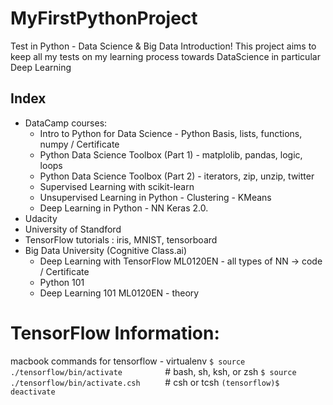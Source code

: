 # MyFirstPythonProject
Test in Python - Data Science &amp; Big Data  Introduction! 
This project aims to keep all my tests on my learning process towards DataScience in particular Deep Learning


## Index 
* DataCamp courses: 
    * Intro to Python for Data Science - Python Basis, lists, functions, numpy / Certificate
    * Python Data Science Toolbox (Part 1) - matplolib, pandas, logic, loops 
    * Python Data Science Toolbox (Part 2) - iterators, zip, unzip, twitter 
    * Supervised Learning with scikit-learn 
    * Unsupervised Learning in Python - Clustering - KMeans
    * Deep Learning in Python - NN Keras 2.0. 
* Udacity 
* University of Standford 
* TensorFlow tutorials : iris, MNIST, tensorboard 
* Big Data University (Cognitive Class.ai)
    * Deep Learning with TensorFlow ML0120EN - all types of NN -> code / Certificate
    * Python 101
    * Deep Learning 101  ML0120EN - theory 



# TensorFlow Information: 
macbook commands for tensorflow - virtualenv
`$ source ./tensorflow/bin/activate         `     # bash, sh, ksh, or zsh
`$ source ./tensorflow/bin/activate.csh     ` # csh or tcsh 
`(tensorflow)$ deactivate                   `


